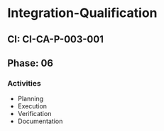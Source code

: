 # Integration-Qualification

## CI: CI-CA-P-003-001
## Phase: 06

### Activities
- Planning
- Execution
- Verification
- Documentation
